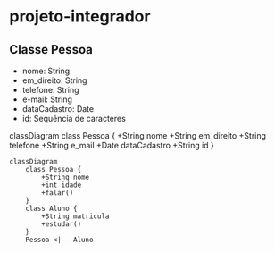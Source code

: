 # projeto-integrador

Classe Pessoa
------------------
- nome: String
- em_direito: String
- telefone: String
- e-mail: String
- dataCadastro: Date
- id: Sequência de caracteres


classDiagram
    class Pessoa {
        +String nome
        +String em_direito
        +String telefone
        +String e_mail
        +Date dataCadastro
        +String id
    }


```mermaid
classDiagram
    class Pessoa {
        +String nome
        +int idade
        +falar()
    }
    class Aluno {
        +String matricula
        +estudar()
    }
    Pessoa <|-- Aluno
